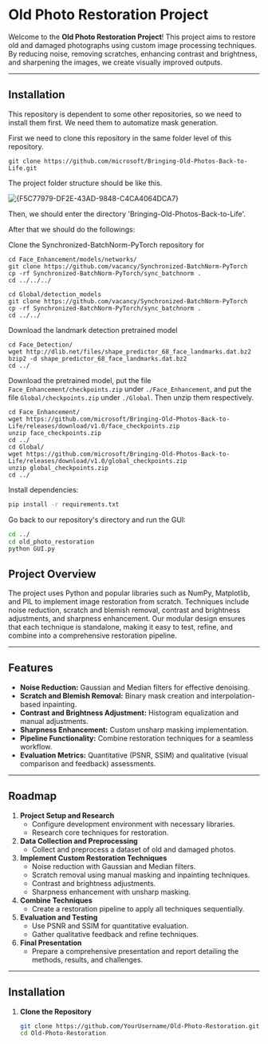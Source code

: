# Old Photo Restoration Project

Welcome to the **Old Photo Restoration Project**! This project aims to restore old and damaged photographs using custom image processing techniques. By reducing noise, removing scratches, enhancing contrast and brightness, and sharpening the images, we create visually improved outputs.

---

## Installation

This repository is dependent to some other repositories, so we need to install them first. We need them to automatize mask generation.

First we need to clone this repository in the same folder level of this repository.
```
git clone https://github.com/microsoft/Bringing-Old-Photos-Back-to-Life.git
```

The project folder structure should be like this.

![{F5C77979-DF2E-43AD-9848-C4CA4064DCA7}](https://github.com/user-attachments/assets/460742d1-c7a7-4248-8ef5-752b863673b7)


Then, we should enter the directory 'Bringing-Old-Photos-Back-to-Life'.

After that we should do the followings:

Clone the Synchronized-BatchNorm-PyTorch repository for

```
cd Face_Enhancement/models/networks/
git clone https://github.com/vacancy/Synchronized-BatchNorm-PyTorch
cp -rf Synchronized-BatchNorm-PyTorch/sync_batchnorm .
cd ../../../
```

```
cd Global/detection_models
git clone https://github.com/vacancy/Synchronized-BatchNorm-PyTorch
cp -rf Synchronized-BatchNorm-PyTorch/sync_batchnorm .
cd ../../
```

Download the landmark detection pretrained model

```
cd Face_Detection/
wget http://dlib.net/files/shape_predictor_68_face_landmarks.dat.bz2
bzip2 -d shape_predictor_68_face_landmarks.dat.bz2
cd ../
```

Download the pretrained model, put the file `Face_Enhancement/checkpoints.zip` under `./Face_Enhancement`, and put the file `Global/checkpoints.zip` under `./Global`. Then unzip them respectively.

```
cd Face_Enhancement/
wget https://github.com/microsoft/Bringing-Old-Photos-Back-to-Life/releases/download/v1.0/face_checkpoints.zip
unzip face_checkpoints.zip
cd ../
cd Global/
wget https://github.com/microsoft/Bringing-Old-Photos-Back-to-Life/releases/download/v1.0/global_checkpoints.zip
unzip global_checkpoints.zip
cd ../
```

Install dependencies:

```bash
pip install -r requirements.txt
```

Go back to our repository's directory and run the GUI:

```bash
cd ../
cd old_photo_restoration
python GUI.py
```

## **Project Overview**

The project uses Python and popular libraries such as NumPy, Matplotlib, and PIL to implement image restoration from scratch. Techniques include noise reduction, scratch and blemish removal, contrast and brightness adjustments, and sharpness enhancement. Our modular design ensures that each technique is standalone, making it easy to test, refine, and combine into a comprehensive restoration pipeline.

---

## **Features**
- **Noise Reduction:** Gaussian and Median filters for effective denoising.
- **Scratch and Blemish Removal:** Binary mask creation and interpolation-based inpainting.
- **Contrast and Brightness Adjustment:** Histogram equalization and manual adjustments.
- **Sharpness Enhancement:** Custom unsharp masking implementation.
- **Pipeline Functionality:** Combine restoration techniques for a seamless workflow.
- **Evaluation Metrics:** Quantitative (PSNR, SSIM) and qualitative (visual comparison and feedback) assessments.

---

## **Roadmap**
1. **Project Setup and Research**
   - Configure development environment with necessary libraries.
   - Research core techniques for restoration.
2. **Data Collection and Preprocessing**
   - Collect and preprocess a dataset of old and damaged photos.
3. **Implement Custom Restoration Techniques**
   - Noise reduction with Gaussian and Median filters.
   - Scratch removal using manual masking and inpainting techniques.
   - Contrast and brightness adjustments.
   - Sharpness enhancement with unsharp masking.
4. **Combine Techniques**
   - Create a restoration pipeline to apply all techniques sequentially.
5. **Evaluation and Testing**
   - Use PSNR and SSIM for quantitative evaluation.
   - Gather qualitative feedback and refine techniques.
6. **Final Presentation**
   - Prepare a comprehensive presentation and report detailing the methods, results, and challenges.

---

## **Installation**

1. **Clone the Repository**
   ```bash
   git clone https://github.com/YourUsername/Old-Photo-Restoration.git
   cd Old-Photo-Restoration
